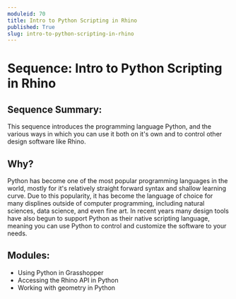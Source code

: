 ```yaml
---
moduleid: 70
title: Intro to Python Scripting in Rhino
published: True
slug: intro-to-python-scripting-in-rhino
---
```


# Sequence: Intro to Python Scripting in Rhino

## Sequence Summary:

This sequence introduces the programming language Python, and the various ways in which you can use it both on it's own and to control other design software like Rhino.

## Why?

Python has become one of the most popular programming languages in the world, mostly for it's relatively straight forward syntax and shallow learning curve. Due to this popularity, it has become the language of choice for many displines outside of computer programming, including natural sciences, data science, and even fine art. In recent years many design tools have also begun to support Python as their native scripting language, meaning you can use Python to control and customize the software to your needs.

## Modules:

- Using Python in Grasshopper
- Accessing the Rhino API in Python
- Working with geometry in Python